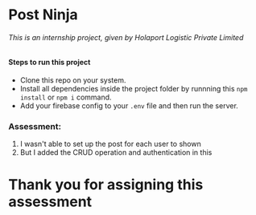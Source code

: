 # Post Ninja

###### This is an internship project, given by Holaport Logistic Private Limited

#### Steps to run this project

- Clone this repo on your system.
- Install all dependencies inside the project folder by runnning this `npm install` or `npm i` command.
- Add your firebase config to your `.env` file and then run the server.

### Assessment:

1. I wasn't able to set up the post for each user to shown
2. But I added the CRUD operation and authentication in this

# Thank you for assigning this assessment

